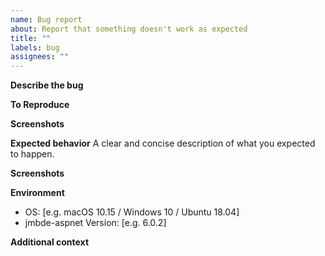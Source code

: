 ```yaml
---
name: Bug report
about: Report that something doesn't work as expected
title: ""
labels: bug
assignees: ""
---
```


**Describe the bug**

<!-- A clear and concise description of what the bug is. -->

**To Reproduce**

<!-- Steps to reproduce the behavior. -->

**Screenshots**

<!-- If applicable, add screenshots to help explain your problem. -->

**Expected behavior**
A clear and concise description of what you expected to happen.

**Screenshots**

<!-- If applicable, add screenshots to help explain your problem. -->

**Environment**

<!-- Your environment is usually important for finding the cause of the bug. -->
<!-- You can get the jmbde-aspnet version by clicking `Help`->`Build Info` in the GUI. -->

-   OS: [e.g. macOS 10.15 / Windows 10 / Ubuntu 18.04]
-   jmbde-aspnet Version: [e.g. 6.0.2]

**Additional context**

<!-- Add any other context about the problem here. -->
